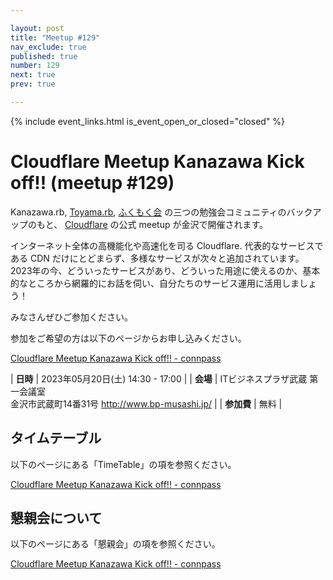 ```yaml
---

layout: post
title: "Meetup #129"
nav_exclude: true
published: true
number: 129
next: true
prev: true

---
```


{% include event_links.html is_event_open_or_closed="closed" %}

# Cloudflare Meetup Kanazawa Kick off!! (meetup #129)

Kanazawa.rb, [Toyama.rb](https://toyamarb.github.io/), [ふくもく会](https://fukumoku.connpass.com/) の三つの勉強会コミュニティのバックアップのもと、 [Cloudflare](https://www.cloudflare.com/ja-jp/) の公式 meetup が金沢で開催されます。

インターネット全体の高機能化や高速化を司る Cloudflare.
代表的なサービスである CDN だけにとどまらず、多様なサービスが次々と追加されています。
2023年の今、どういったサービスがあり、どういった用途に使えるのか、基本的なところから網羅的にお話を伺い、自分たちのサービス運用に活用しましょう！

みなさんぜひご参加ください。

参加をご希望の方は以下のページからお申し込みください。

[Cloudflare Meetup Kanazawa Kick off\!\! \- connpass](https://cfm-cts.connpass.com/event/281768/)

| **日時**   | 2023年05月20日(土) 14:30 - 17:00 |
| **会場**   | ITビジネスプラザ武蔵 第一会議室<br>金沢市武蔵町14番31号 <a href="http://www.bp-musashi.jp/">http://www.bp-musashi.jp/</a> |
| **参加費** | 無料 |

## タイムテーブル

以下のページにある「TimeTable」の項を参照ください。

[Cloudflare Meetup Kanazawa Kick off\!\! \- connpass](https://cfm-cts.connpass.com/event/281768/)

## 懇親会について

以下のページにある「懇親会」の項を参照ください。

[Cloudflare Meetup Kanazawa Kick off\!\! \- connpass](https://cfm-cts.connpass.com/event/281768/)


